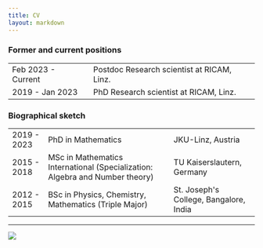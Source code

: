 ```yaml
---
title: CV
layout: markdown 
---
```



### Former and current positions

|       |                  |
| ----- | ---------------- |
| Feb 2023 - Current | Postdoc Research scientist at RICAM, Linz. |
| 2019 - Jan 2023 | PhD Research scientist at RICAM, Linz. |


### Biographical sketch

|       |                  |           |
| ----- | ---------------- | --------- |
| 2019 - 2023 | PhD in Mathematics | JKU-Linz, Austria |
| 2015 - 2018 | MSc in Mathematics International (Specialization: Algebra and Number theory) | TU Kaiserslautern, Germany |
| 2012 - 2015 | BSc in Physics, Chemistry, Mathematics (Triple Major) | St. Joseph's College, Bangalore, India |


<!--- You can find a detailed CV <a href="{{ '/assets/Anupindi_CV.pdf' | url }}" target="_blank">here</a> --->


---

![](Talk_pic.jpg)

